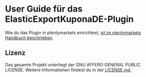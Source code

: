 
# User Guide für das ElasticExportKuponaDE-Plugin

<div class="alert alert-info" role="alert">
  Wie du das Plugin in plentymarkets einrichtest, <a href="https://knowledge.plentymarkets.com/de-de/manual/main/maerkte/kupona.html" target="_blank">ist im plentymarkets Handbuch beschrieben</a>.
</div>

## Lizenz

Das gesamte Projekt unterliegt der GNU AFFERO GENERAL PUBLIC LICENSE. Weitere Informationen findest du in der [LICENSE.md](https://github.com/plentymarkets/plugin-elastic-export-kupona-de/blob/master/LICENSE.md).
